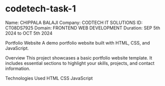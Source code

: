# codetech-task-1
Name: CHIPPALA BALAJI
Company: CODTECH IT SOLUTIONS
ID: CT08DS7925
Domain: FRONTEND WEB DEVELOPMENT
Duration: SEP 5th 2024 to OCT 5th 2024

Portfolio Website
A demo portfolio website built with HTML, CSS, and JavaScript.

Overview
This project showcases a basic portfolio website template. It includes essential sections to highlight your skills, projects, and contact information.

Technologies Used
HTML
CSS
JavaScript
